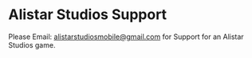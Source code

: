 # Alistar Studios Support

Please Email: alistarstudiosmobile@gmail.com for Support for an Alistar Studios game.
